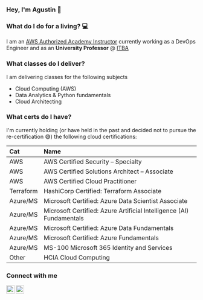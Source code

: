 ### Hey, I'm Agustin 👋


### What do I do for a living? :computer:
I am an [AWS Authorized Academy Instructor](https://aws.amazon.com/training/aws-authorized-instructor-program/) currently working as a DevOps Engineer and as an **University Professor** @ [ITBA](https://www.itba.edu.ar/)

### What classes do I deliver?
I am delivering classes for the following subjects 
- Cloud Computing (AWS)
- Data Analytics & Python fundamentals
- Cloud Architecting

### What certs do I have?
I'm currently holding (or have held in the past and decided not to pursue the re-certification :sweat_smile:) the following cloud certifications:

Cat       | Name |
:---      | :---- |
AWS       | AWS Certified Security – Specialty
AWS       | AWS Certified Solutions Architect – Associate
AWS       | AWS Certified Cloud Practitioner
Terraform | HashiCorp Certified: Terraform Associate
Azure/MS  | Microsoft Certified: Azure Data Scientist Associate
Azure/MS  | Microsoft Certified: Azure Artificial Intelligence (AI) Fundamentals
Azure/MS  | Microsoft Certified: Azure Data Fundamentals
Azure/MS  | Microsoft Certified: Azure Fundamentals
Azure/MS  | MS-100 Microsoft 365 Identity and Services
Other     | HCIA Cloud Computing

### Connect with me

[<img align="left" alt="agustin-nasillo | LinkedIn" width="22" src="https://cdn.jsdelivr.net/npm/simple-icons@v3/icons/linkedin.svg" />][linkedin]
[<img align="left" alt="agustin-nasillo | Certifications" width="22" src="https://cdn.jsdelivr.net/npm/simple-icons@v3/icons/linkedin.svg" />][certifications]

[linkedin]: https://www.linkedin.com/in/agustin-nasillo/
[certifications]: https://www.youracclaim.com/users/agustin-nasillo.b8062167